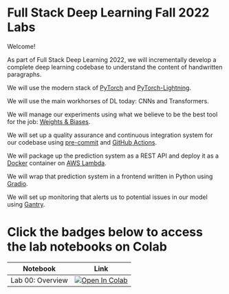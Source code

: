 # Full Stack Deep Learning Fall 2022 Labs

Welcome!

As part of Full Stack Deep Learning 2022, we will incrementally develop a complete deep learning codebase to understand the content of handwritten paragraphs.

We will use the modern stack of [PyTorch](https://pytorch.org/) and [PyTorch-Lightning](https://www.pytorchlightning.ai/).

We will use the main workhorses of DL today: CNNs and Transformers.

We will manage our experiments using what we believe to be the best tool for the job: [Weights & Biases](https://docs.wandb.ai/).

We will set up a quality assurance and continuous integration system for our codebase using [pre-commit](https://pre-commit.com/) and [GitHub Actions](https://docs.github.com/en/actions).

We will package up the prediction system as a REST API and deploy it as a [Docker](https://docs.docker.com/) container on [AWS Lambda](https://aws.amazon.com/lambda/).

We will wrap that prediction system in a frontend written in Python using [Gradio](https://gradio.app/docs).

We will set up monitoring that alerts us to potential issues in our model using [Gantry](https://gantry.io/).

# Click the badges below to access the lab notebooks on Colab

| Notebook    | Link                                                                                                                                                                              |
|-------------|-----------------------------------------------------------------------------------------------------------------------------------------------------------------------------------|
| Lab 00: Overview | [![Open In Colab](https://colab.research.google.com/assets/colab-badge.svg)](https://colab.research.google.com/github/fullstackdeeplearning/fsdl-text-recognizer-2022-labs/blob/main/notebooks/lab00_overview.ipynb) |

